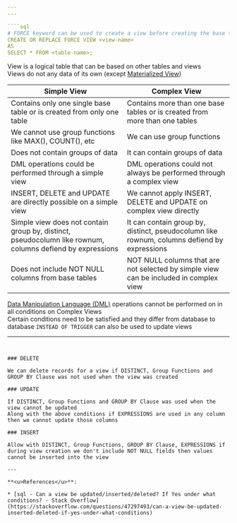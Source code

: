 ```yaml
---
---

````sql
# FORCE keyword can be used to create a view before creating the base table
CREATE OR REPLACE FORCE VIEW <view-name>
AS
SELECT * FROM <table-name>;
````

View is a logical table that can be based on other tables and views  
Views do not any data of its own (except [Materialized View](../Oracle%20SQL/Materialized%20View.md))

| Simple View                                                                                               | Complex View                                                                                |
| --------------------------------------------------------------------------------------------------------- | ------------------------------------------------------------------------------------------- |
| Contains only one single base table or is created from only one table                                     | Contains more than one base tables or is created from more than one tables                  |
| We cannot use group functions like MAX(), COUNT(), etc                                                    | We can use group functions                                                                  |
| Does not contain groups of data                                                                           | It can contain groups of data                                                               |
| DML operations could be performed through a simple view                                                   | DML operations could not always be performed through a complex view                         |
| INSERT, DELETE and UPDATE are directly possible on a simple view                                          | We cannot apply INSERT, DELETE and UPDATE on complex view directly                          |
| Simple view does not contain group by, distinct, pseudocolumn like rownum, columns defiend by expressions | It can contain group by, distinct, pseudocolumn like rownum, columns defiend by expressions |
| Does not include NOT NULL columns from base tables                                                        | NOT NULL columns that are not selected by simple view can be included in complex view       |

[Data Manipulation Language (DML)](../Oracle%20SQL/Data%20Manipulation%20Language%20%28DML%29.md) operations cannot be performed on in all conditions on Complex Views  
Certain conditions need to be satisfied and they differ from database to database
`INSTEAD OF TRIGGER` can also be used to update views

---
```


### DELETE

We can delete records for a view if DISTINCT, Group Functions and GROUP BY Clause was not used when the view was created

### UPDATE

If DISTINCT, Group Functions and GROUP BY Clause was used when the view cannot be updated  
Along with the above conditions if EXPRESSIONS are used in any column then we cannot update those columns

### INSERT

Allow with DISTINCT, Group Functions, GROUP BY Clause, EXPRESSIONS if during view creation we don't include NOT NULL fields then values cannot be inserted into the view

---

**<u>References</u>**:

* [sql - Can a view be updated/inserted/deleted? If Yes under what conditions? - Stack Overflow](https://stackoverflow.com/questions/47297493/can-a-view-be-updated-inserted-deleted-if-yes-under-what-conditions)

